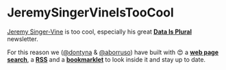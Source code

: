 # JeremySingerVineIsTooCool

[Jeremy Singer-Vine](https://twitter.com/jsvine) is too cool, especially his great **[Data Is Plural](https://tinyletter.com/data-is-plural)** newsletter.

For this reason we ([@dontyna](https://twitter.com/dontyna) & [@aborruso](https://twitter.com/aborruso)) have built with :heart_eyes: a **[web page search](https://ondata.github.io/JeremySingerVineIsTooCool/)**, a **[RSS](http://feeds.feedburner.com/dataisplural)** and a **[bookmarklet](https://ondata.github.io/JeremySingerVineIsTooCool/bookmarklet.html)** to look inside it and stay up to date.
